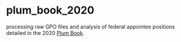 # plum_book_2020
processing raw GPO files and analysis of federal appointee positions detailed in the 2020 [Plum Book](https://www.govinfo.gov/app/details/GPO-PLUMBOOK-2020).
